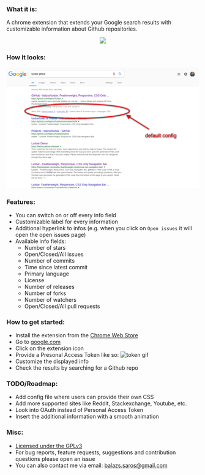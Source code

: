 ### What it is:
A chrome extension that extends your Google search results with customizable information about Github repositories.
<p align="center"><a href="https://chrome.google.com/webstore/detail/extended-search-results/ileojhhpfbcpegbcejekooedcgagggoo"><img src ="https://developer.chrome.com/webstore/images/ChromeWebStore_BadgeWBorder_v2_340x96.png" /><a></p>

### How it looks:
![img alt](screenshot1.png)

### Features:
- You can switch on or off every info field
- Customizable label for every information
- Additional hyperlink to infos (e.g. when you click on `Open issues` it will open the open issues page)
- Available info fields:
    - Number of stars
    - Open/Closed/All issues
    - Number of commits
    - Time since latest commit
    - Primary language
    - License
    - Number of releases
    - Number of forks
    - Number of watchers
    - Open/Closed/All pull requests

### How to get started:
- Install the extension from the [Chrome Web Store](https://chrome.google.com/webstore/detail/extended-search-results/ileojhhpfbcpegbcejekooedcgagggoo)
- Go to [google.com](https://google.com)
- Click on the extension icon
- Provide a Presonal Access Token like so:
![token gif](token.gif)
- Customize the displayed info
- Check the results by searching for a Github repo

### TODO/Roadmap:
- Add config file where users can provide their own CSS
- Add more supported sites like Reddit, Stackexchange, Youtube, etc.
- Look into OAuth instead of Personal Access Token
- Insert the additional information with a smooth animation

### Misc:
- [Licensed under the GPLv3](LICENSE.md)
- For bug reports, feature requests, suggestions and contribution questions please open an issue
- You can also contact me via email: [balazs.saros@gmail.com](mailto:balazs.saros@gmail.com)
